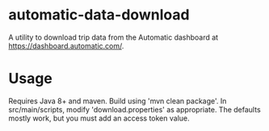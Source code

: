 # automatic-data-download
A utility to download trip data from the Automatic dashboard at https://dashboard.automatic.com/.

# Usage
Requires Java 8+ and maven.
Build using 'mvn clean package'.
In src/main/scripts, modify 'download.properties' as appropriate. The defaults mostly work,
but you must add an access token value.